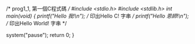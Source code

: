 /* prog1_1, 第一個C程式碼 */ 
#include <stdio.h>
#include <stdlib.h>
int main(void)
{
   printf("Hello 我!\n");   	/* 印出Hello C! 字串 */
   printf("Hello 恩師!\n");   /* 印出Hello World! 字串 */   
   
   system("pause");
   return 0;
}
